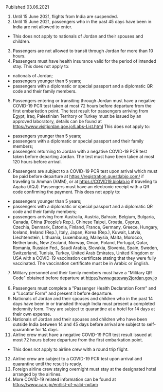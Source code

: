 Published 03.06.2021
1. Until 15 June 2021, flights from India are suspended.
2. Until 15 June 2021, passengers who in the past 45 days have been in India are not allowed to enter.
- This does not apply to nationals of Jordan and their spouses and children.
3. Passengers are not allowed to transit through Jordan for more than 10 hours.
4. Passengers must have health insurance valid for the period of intended stay.
This does not apply to:
- nationals of Jordan;
- passengers younger than 5 years;
- passengers with a diplomatic or special passport and a diplomatic QR code and their family members.
5. Passengers entering or transiting through Jordan must have a negative COVID-19 PCR test taken at most 72 hours before departure from the first embarkation point. The test result for passengers arriving from Egypt, Iraq, Palestinian Territory or Turkey must be issued by an approved laboratory, details can be found at <a href="https://www.visitjordan.gov.jo/Labs-List.html">https://www.visitjordan.gov.jo/Labs-List.html</a> 
This does not apply to:
- passengers younger than 5 years;
- passengers with a diplomatic or special passport and their family members;
- passengers returning to Jordan with a negative COVID-19 PCR test taken before departing Jordan. The test must have been taken at most 120 hours before arrival.
6. Passengers are subject to a COVID-19 PCR test upon arrival which must be paid before departure at <a href="https://registration.questlabjo.com/">https://registration.questlabjo.com/</a> if traveling to Amman (AMM), or at <a href="https://COVID19.biolab.jo">https://COVID19.biolab.jo</a> if traveling to Aqaba (AQJ). Passengers must have an electronic receipt with a QR code confirming the payment.
This does not apply to:
- passengers younger than 5 years;
- passengers with a diplomatic or special passport and a diplomatic QR code and their family members;
- passengers arriving from Australia, Austria, Bahrain, Belgium, Bulgaria, Canada, China (People’s Rep.), Chinese Taipei, Croatia, Cyprus, Czechia, Denmark, Estonia, Finland, France, Germany, Greece, Hungary, Iceland, Ireland (Rep.), Italy, Japan, Korea (Rep.), Kuwait, Latvia, Liechtenstein, Lithuania, Luxembourg, Malaysia, Malta, Morocco, Netherlands, New Zealand, Norway, Oman, Poland, Portugal, Qatar, Romania, Russian Fed., Saudi Arabia, Slovakia, Slovenia, Spain, Sweden, Switzerland, Tunisia, Turkey, United Arab Emirates, United Kingdom or USA with a COVID-19 vaccination certificate stating that they were fully vaccinated. The vaccination certificate must be in Arabic or English. 
7. Military personnel and their family members must have a "Military QR Code" obtained before departure at <a href="https://www.gateway2jordan.gov.jo">https://www.gateway2jordan.gov.jo</a> .
8. Passengers must complete a "Passenger Health Declaration Form" and a "Locator Form" and present it before departure.
9. Nationals of Jordan and their spouses and children who in the past 14 days have been in or transited through India must present a completed indemnity form. They are subject to quarantine at a hotel for 14 days at their own expense.
10. Nationals of Jordan and their spouses and children who have been outside India between 14 and 45 days before arrival are subject to self-quarantine for 14 days.
11. Airline crew must have a negative COVID-19 PCR test result issued at most 72 hours before departure from the first embarkation point.
- This does not apply to airline crew with a round trip flight.
12. Airline crew are subject to a COVID-19 PCR test upon arrival and quarantine until the result is ready.
13. Foreign airline crew staying overnight must stay at the designated hotel arranged by the airlines.
14. More COVID-19 related information can be found at <a href="https://www.carc.jo/en/list-of-valid-notam">https://www.carc.jo/en/list-of-valid-notam</a>

